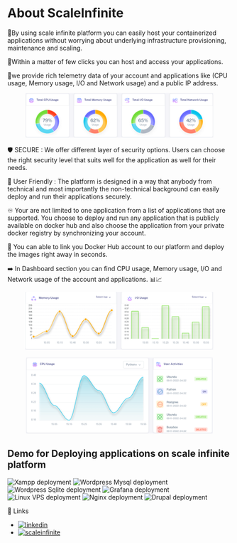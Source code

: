 # About ScaleInfinite

🔹By using scale infinite platform you can easily host your containerized applications without worrying about underlying infrastructure provisioning, maintenance and scaling.

🔹Within a matter of few clicks you can host and access your applications.

🔹we provide rich telemetry data of your account and applications like (CPU usage, Memory usage, I/O and Network usage) and a public IP address.

<figure><img src="../.gitbook/assets/Screenshot 2023-08-12 145308.png" alt=""><figcaption></figcaption></figure>

🛡️ SECURE : We offer different layer of security options. Users can choose the right security level that suits well for the application as well for their needs.

🤝 User Friendly : The platform is designed in a way that anybody from technical and most importantly the non-technical background can easily deploy and run their applications securely.

♾️ Your are not limited to one application from a list of applications that are supported. You choose to deploy and run any application that is publicly available on docker hub and also choose the application from your private docker registry by synchronizing your account.

🔗 You can able to link you Docker Hub account to our platform and deploy the images right away in seconds.

➡️ In Dashboard section you can find CPU usage, Memory usage, I/O and Network usage of the account and applications. 📊📈

<figure><img src="../.gitbook/assets/Screenshot 2023-08-12 145215.png" alt=""><figcaption></figcaption></figure>

<figure><img src="../.gitbook/assets/Screenshot 2023-08-12 145247.png" alt=""><figcaption></figcaption></figure>

## Demo for Deploying applications on scale infinite platform

![Xampp deployment](https://img.shields.io/badge/Xampp\_deployment-1DA1F2?style=for-the-badge\&logo=xampp\&logoColor=white) ![Wordpress Mysql deployment](https://img.shields.io/badge/Wordpress\_Mysql\_deployment-1DA1F2?style=for-the-badge\&logo=wordpress\&logoColor=white) ![Wordpress Sqlite deployment](https://img.shields.io/badge/Wordpress\_Sqlite\_deployment-1DA1F2?style=for-the-badge\&logo=wordpress\&logoColor=white) ![Grafana deployment](https://img.shields.io/badge/Grafana\_deployment-1DA1F2?style=for-the-badge\&logo=grafana\&logoColor=white) ![Linux VPS deployment](https://img.shields.io/badge/Linux\_VPS\_deployment-1DA1F2?style=for-the-badge\&logo=linux\&logoColor=white) ![Nginx deployment](https://img.shields.io/badge/Nginx\_deployment-1DA1F2?style=for-the-badge\&logo=nginx\&logoColor=white) ![Drupal deployment](https://img.shields.io/badge/Drupal\_deployment-1DA1F2?style=for-the-badge\&logo=drupal\&logoColor=white)

🔗 Links

* [![linkedin](https://img.shields.io/badge/linkedin-0A66C2?style=for-the-badge\&logo=linkedin\&logoColor=white)](https://www.linkedin.com/company/scaleinfinite/)
* [![scaleinfinite](https://img.shields.io/badge/scaleinfinite-0A66C2?style=for-the-badge\&logo=logo\&logoColor=white)](https://www.scaleinfinite.fr/)
